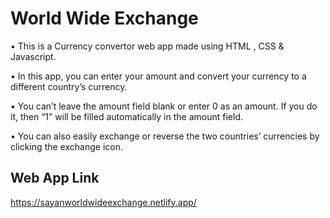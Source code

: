 # World Wide Exchange

•	This is a Currency convertor web app made using HTML , CSS & Javascript.

•	In this app, you can enter your amount and convert your currency to a different country’s currency.

•	You can’t leave the amount field blank or enter 0 as an amount. If you do it, then “1” will be filled automatically in the amount field.

•	You can also easily exchange or reverse the two countries’ currencies by clicking the exchange icon.



## Web App Link 
https://sayanworldwideexchange.netlify.app/



